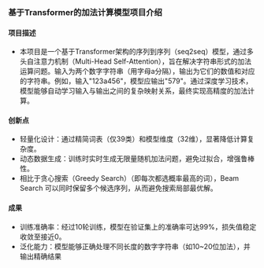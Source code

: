 ### 基于Transformer的加法计算模型项目介绍

#### 项目描述
- 本项目是一个基于Transformer架构的序列到序列（seq2seq）模型，通过多头自注意力机制（Multi-Head Self-Attention），旨在解决字符串形式的加法运算问题。输入为两个数字字符串（用字母a分隔），输出为它们的数值和对应的字符串。例如，输入"123a456"，模型应输出"579"。通过深度学习技术，模型能够自动学习输入与输出之间的复杂映射关系，最终实现高精度的加法计算。
#### 创新点
- 轻量化设计：通过精简词表（仅39类）和模型维度（32维），显著降低计算复杂度。
- 动态数据生成：训练时实时生成无限量随机加法问题，避免过拟合，增强鲁棒性。
- 相比于贪心搜索（Greedy Search）（即每次都选概率最高的词），Beam Search 可以同时保留多个候选序列，从而避免搜索局部最优解。
#### 成果
- 训练准确率：经过10轮训练，模型在验证集上的准确率可达99%，损失值稳定收敛至接近0。
- 泛化能力：模型能够正确处理不同长度的数字字符串（如10~20位加法），并输出精确结果